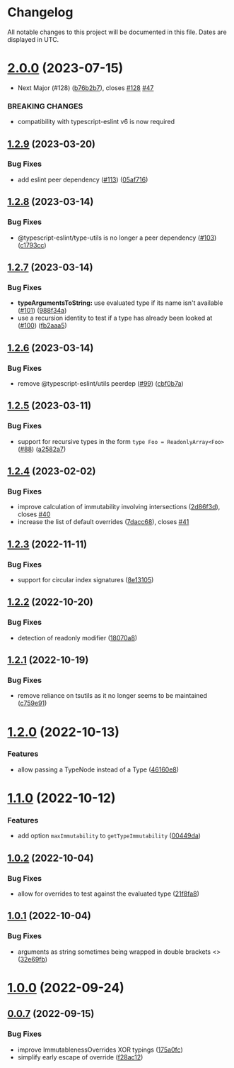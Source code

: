# Changelog
All notable changes to this project will be documented in this file. Dates are displayed in UTC.

# [2.0.0](https://github.com/RebeccaStevens/is-immutable-type/compare/v1.2.9...v2.0.0) (2023-07-15)


* Next Major (#128) ([b76b2b7](https://github.com/RebeccaStevens/is-immutable-type/commit/b76b2b7e5b48e37e77b55608b4e3fa1bea168e9d)), closes [#128](https://github.com/RebeccaStevens/is-immutable-type/issues/128) [#47](https://github.com/RebeccaStevens/is-immutable-type/issues/47)


### BREAKING CHANGES

* compatibility with typescript-eslint v6 is now required

## [1.2.9](https://github.com/RebeccaStevens/is-immutable-type/compare/v1.2.8...v1.2.9) (2023-03-20)


### Bug Fixes

* add eslint peer dependency ([#113](https://github.com/RebeccaStevens/is-immutable-type/issues/113)) ([05af716](https://github.com/RebeccaStevens/is-immutable-type/commit/05af7161fb7a58cd89a071a05ae77d439950362c))

## [1.2.8](https://github.com/RebeccaStevens/is-immutable-type/compare/v1.2.7...v1.2.8) (2023-03-14)


### Bug Fixes

* @typescript-eslint/type-utils is no longer a peer dependency ([#103](https://github.com/RebeccaStevens/is-immutable-type/issues/103)) ([c1793cc](https://github.com/RebeccaStevens/is-immutable-type/commit/c1793cc2e3f83ee13d1b56b70f0bf62285382ae1))

## [1.2.7](https://github.com/RebeccaStevens/is-immutable-type/compare/v1.2.6...v1.2.7) (2023-03-14)


### Bug Fixes

* **typeArgumentsToString:** use evaluated type if its name isn't available ([#101](https://github.com/RebeccaStevens/is-immutable-type/issues/101)) ([988f34a](https://github.com/RebeccaStevens/is-immutable-type/commit/988f34a8cf1676590805ed91c65eb8c6238affa4))
* use a recursion identity to test if a type has already been looked at ([#100](https://github.com/RebeccaStevens/is-immutable-type/issues/100)) ([fb2aaa5](https://github.com/RebeccaStevens/is-immutable-type/commit/fb2aaa59b8482c7b10501218f23a2dac049df449))

## [1.2.6](https://github.com/RebeccaStevens/is-immutable-type/compare/v1.2.5...v1.2.6) (2023-03-14)


### Bug Fixes

* remove @typescript-eslint/utils peerdep ([#99](https://github.com/RebeccaStevens/is-immutable-type/issues/99)) ([cbf0b7a](https://github.com/RebeccaStevens/is-immutable-type/commit/cbf0b7aeda2d421f946f6b0863e645a3f602639d))

## [1.2.5](https://github.com/RebeccaStevens/is-immutable-type/compare/v1.2.4...v1.2.5) (2023-03-11)


### Bug Fixes

* support for recursive types in the form `type Foo = ReadonlyArray<Foo>` ([#88](https://github.com/RebeccaStevens/is-immutable-type/issues/88)) ([a2582a7](https://github.com/RebeccaStevens/is-immutable-type/commit/a2582a74dd916df0f2241d482d1d673c06bdc502))

## [1.2.4](https://github.com/RebeccaStevens/is-immutable-type/compare/v1.2.3...v1.2.4) (2023-02-02)


### Bug Fixes

* improve calculation of immutability involving intersections ([2d86f3d](https://github.com/RebeccaStevens/is-immutable-type/commit/2d86f3dae7ef3540b3ad42c08e45c67b4aa4ab33)), closes [#40](https://github.com/RebeccaStevens/is-immutable-type/issues/40)
* increase the list of default overrides ([7dacc68](https://github.com/RebeccaStevens/is-immutable-type/commit/7dacc681eb2435cd9b36b24cae4df1366c3d0e0a)), closes [#41](https://github.com/RebeccaStevens/is-immutable-type/issues/41)

## [1.2.3](https://github.com/RebeccaStevens/is-immutable-type/compare/v1.2.2...v1.2.3) (2022-11-11)


### Bug Fixes

* support for circular index signatures ([8e13105](https://github.com/RebeccaStevens/is-immutable-type/commit/8e1310586a446b04d49fa552773aaa0fd34929df))

## [1.2.2](https://github.com/RebeccaStevens/is-immutable-type/compare/v1.2.1...v1.2.2) (2022-10-20)


### Bug Fixes

* detection of readonly modifier ([18070a8](https://github.com/RebeccaStevens/is-immutable-type/commit/18070a8319b2dd2cca7945e98e034f4decbe54ad))

## [1.2.1](https://github.com/RebeccaStevens/is-immutable-type/compare/v1.2.0...v1.2.1) (2022-10-19)


### Bug Fixes

* remove reliance on tsutils as it no longer seems to be maintained ([c759e91](https://github.com/RebeccaStevens/is-immutable-type/commit/c759e918144d23b4103a639afbd1623fdda1870b))

# [1.2.0](https://github.com/RebeccaStevens/is-immutable-type/compare/v1.1.0...v1.2.0) (2022-10-13)


### Features

* allow passing a TypeNode instead of a Type ([46160e8](https://github.com/RebeccaStevens/is-immutable-type/commit/46160e84c610cc02ebfcfb885aa23c6647b24d75))

# [1.1.0](https://github.com/RebeccaStevens/is-immutable-type/compare/v1.0.2...v1.1.0) (2022-10-12)


### Features

* add option `maxImmutability` to `getTypeImmutability` ([00449da](https://github.com/RebeccaStevens/is-immutable-type/commit/00449da9e9a528c787d1361068227e7b5fa7fa45))

## [1.0.2](https://github.com/RebeccaStevens/is-immutable-type/compare/v1.0.1...v1.0.2) (2022-10-04)


### Bug Fixes

* allow for overrides to test against the evaluated type ([21f8fa8](https://github.com/RebeccaStevens/is-immutable-type/commit/21f8fa8ef6441fd59bf53bbd0ce3df8a4c90a450))

## [1.0.1](https://github.com/RebeccaStevens/is-immutable-type/compare/v1.0.0...v1.0.1) (2022-10-04)


### Bug Fixes

* arguments as string sometimes being wrapped in double brackets <> ([32e69fb](https://github.com/RebeccaStevens/is-immutable-type/commit/32e69fbb86391a53c48f62c8f4dccee4fbaaa461))

# [1.0.0](https://github.com/RebeccaStevens/is-immutable-type/compare/v0.0.7...v1.0.0) (2022-09-24)

## [0.0.7](https://github.com/RebeccaStevens/is-immutable-type/compare/v0.0.6...v0.0.7) (2022-09-15)


### Bug Fixes

* improve ImmutablenessOverrides XOR typings ([175a0fc](https://github.com/RebeccaStevens/is-immutable-type/commit/175a0fce1da0893731e5843c3d473b857af8f9d3))
* simplify early escape of override ([f28ac12](https://github.com/RebeccaStevens/is-immutable-type/commit/f28ac1270d19ef7918f03fa52807a939b3270838))
